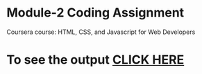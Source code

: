 

# Module-2 Coding Assignment

Coursera course: HTML, CSS, and Javascript for Web Developers

# To see the output [CLICK HERE](https://github.com/pabitra96/HTML-CSS-and-Javascript-for-Web-Developers/tree/main/module-2/index.html)

